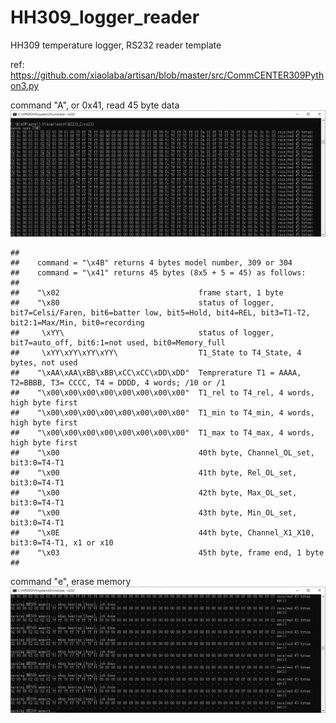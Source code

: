 # HH309_logger_reader
HH309 temperature logger, RS232 reader template

ref: https://github.com/xiaolaba/artisan/blob/master/src/CommCENTER309Python3.py  

command "A", or 0x41, read 45 byte data  
![logger_read.JPG](logger_read.JPG)

```
##    
##    command = "\x4B" returns 4 bytes model number, 309 or 304
##    command = "\x41" returns 45 bytes (8x5 + 5 = 45) as follows:
##    
##    "\x02                               frame start, 1 byte
##    "\x80                               status of logger, bit7=Celsi/Faren, bit6=batter low, bit5=Hold, bit4=REL, bit3=T1-T2, bit2:1=Max/Min, bit0=recording
##     \xYY\                              status of logger, bit7=auto_off, bit6:1=not used, bit0=Memory_full
##     \xYY\xYY\xYY\xYY\                  T1_State to T4_State, 4 bytes, not used
##    "\xAA\xAA\xBB\xBB\xCC\xCC\xDD\xDD"  Temprerature T1 = AAAA, T2=BBBB, T3= CCCC, T4 = DDDD, 4 words; /10 or /1
##    "\x00\x00\x00\x00\x00\x00\x00\x00"  T1_rel to T4_rel, 4 words, high byte first
##    "\x00\x00\x00\x00\x00\x00\x00\x00"  T1_min to T4_min, 4 words, high byte first
##    "\x00\x00\x00\x00\x00\x00\x00\x00"  T1_max to T4_max, 4 words, high byte first
##    "\x00                               40th byte, Channel_OL_set, bit3:0=T4-T1
##    "\x00                               41th byte, Rel_OL_set, bit3:0=T4-T1                                
##    "\x00                               42th byte, Max_OL_set, bit3:0=T4-T1
##    "\x00                               43th byte, Min_OL_set, bit3:0=T4-T1
##    "\x0E                               44th byte, Channel_X1_X10, bit3:0=T4-T1, x1 or x10
##    "\x03                               45th byte, frame end, 1 byte
##    
```



command "e", erase memory
![erase_memory.JPG](erase_memory.JPG)
